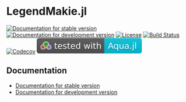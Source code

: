 # LegendMakie.jl

[![Documentation for stable version](https://img.shields.io/badge/docs-stable-blue.svg)](https://legend-exp.github.io/LegendMakie.jl/stable)
[![Documentation for development version](https://img.shields.io/badge/docs-dev-blue.svg)](https://legend-exp.github.io/LegendMakie.jl/dev)
[![License](http://img.shields.io/badge/license-MIT-brightgreen.svg?style=flat)](LICENSE.md)
[![Build Status](https://github.com/legend-exp/LegendMakie.jl/workflows/CI/badge.svg)](https://github.com/legend-exp/LegendMakie.jl/actions/workflows/CI.yml)
[![Codecov](https://codecov.io/gh/legend-exp/LegendMakie.jl/branch/main/graph/badge.svg)](https://codecov.io/gh/legend-exp/LegendMakie.jl)
[![Aqua QA](https://raw.githubusercontent.com/JuliaTesting/Aqua.jl/master/badge.svg)](https://github.com/JuliaTesting/Aqua.jl)


## Documentation

* [Documentation for stable version](https://legend-exp.github.io/LegendMakie.jl/stable)
* [Documentation for development version](https://legend-exp.github.io/LegendMakie.jl/dev)
